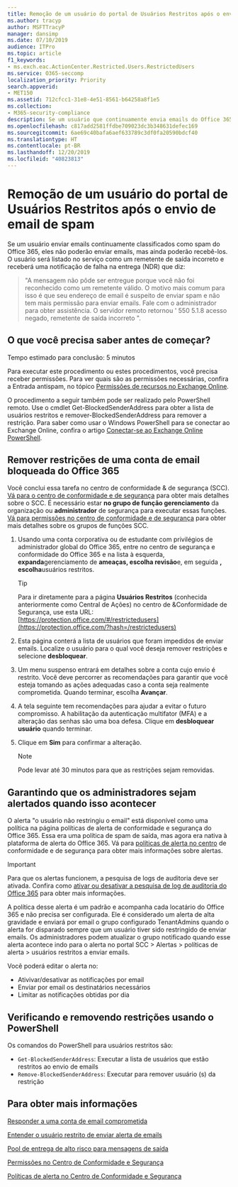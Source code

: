 ```yaml
---
title: Remoção de um usuário do portal de Usuários Restritos após o envio de email de spam
ms.author: tracyp
author: MSFTTracyP
manager: dansimp
ms.date: 07/10/2019
audience: ITPro
ms.topic: article
f1_keywords:
- ms.exch.eac.ActionCenter.Restricted.Users.RestrictedUsers
ms.service: O365-seccomp
localization_priority: Priority
search.appverid:
- MET150
ms.assetid: 712cfcc1-31e8-4e51-8561-b64258a8f1e5
ms.collection:
- M365-security-compliance
description: Se um usuário que continuamente envia emails do Office 365 é classificado como spam, ele será impedido de enviar qualquer outra mensagem de email.
ms.openlocfilehash: c817add2581ffdbe709023dc3b348631defec169
ms.sourcegitcommit: 6ae69c40bafa6aef633789c3df0fa20590bdcf40
ms.translationtype: HT
ms.contentlocale: pt-BR
ms.lasthandoff: 12/20/2019
ms.locfileid: "40823813"
---
```

# <a name="removing-a-user-from-the-restricted-users-portal-after-sending-spam-email"></a>Remoção de um usuário do portal de Usuários Restritos após o envio de email de spam

Se um usuário enviar emails continuamente classificados como spam do Office 365, eles não poderão enviar emails, mas ainda poderão recebê-los. O usuário será listado no serviço como um remetente de saída incorreto e receberá uma notificação de falha na entrega (NDR) que diz:

> "A mensagem não pôde ser entregue porque você não foi reconhecido como um remetente válido. O motivo mais comum para isso é que seu endereço de email é suspeito de enviar spam e não tem mais permissão para enviar emails.  Fale com o administrador para obter assistência. O servidor remoto retornou ' 550 5.1.8 acesso negado, remetente de saída incorreto ".

## <a name="what-do-you-need-to-know-before-you-begin"></a>O que você precisa saber antes de começar?
<a name="sectionSection0"> </a>

Tempo estimado para conclusão: 5 minutos

Para executar este procedimento ou estes procedimentos, você precisa receber permissões. Para ver quais são as permissões necessárias, confira a Entrada antispam, no tópico [Permissões de recursos no Exchange Online](https://docs.microsoft.com/exchange/permissions-exo/feature-permissions).

O procedimento a seguir também pode ser realizado pelo PowerShell remoto. Use o cmdlet Get-BlockedSenderAddress para obter a lista de usuários restritos e remover-BlockedSenderAddress para remover a restrição. Para saber como usar o Windows PowerShell para se conectar ao Exchange Online, confira o artigo [Conectar-se ao Exchange Online PowerShell](https://docs.microsoft.com/powershell/exchange/exchange-online/connect-to-exchange-online-powershell/connect-to-exchange-online-powershell).

## <a name="remove-restrictions-for-a-blocked-office-365-email-account"></a>Remover restrições de uma conta de email bloqueada do Office 365

Você conclui essa tarefa no centro de conformidade & de segurança (SCC). [Vá para o centro de conformidade e de segurança](../../compliance/go-to-the-securitycompliance-center.md) para obter mais detalhes sobre o SCC. É necessário estar **no grupo de função gerenciamento** da organização ou **administrador** de segurança para executar essas funções. [Vá para permissões no centro de conformidade e de segurança](permissions-in-the-security-and-compliance-center.md) para obter mais detalhes sobre os grupos de funções SCC.

1. Usando uma conta corporativa ou de estudante com privilégios de administrador global do Office 365, entre no centro de segurança e conformidade do Office 365 e na lista à esquerda, **expanda**gerenciamento de **ameaças, escolha revisão**e, em seguida **, escolha**usuários restritos.

    > [!TIP]
    > Para ir diretamente para a página **Usuários Restritos** (conhecida anteriormente como Central de Ações) no centro de &amp;Conformidade de Segurança, use esta URL: [https://protection.office.com/#/restrictedusers](https://protection.office.com/?hash=/restrictedusers)

2. Esta página conterá a lista de usuários que foram impedidos de enviar emails.  Localize o usuário para o qual você deseja remover restrições e selecione **desbloquear**.

3. Um menu suspenso entrará em detalhes sobre a conta cujo envio é restrito. Você deve percorrer as recomendações para garantir que você esteja tomando as ações adequadas caso a conta seja realmente comprometida. Quando terminar, escolha **Avançar**.

4. A tela seguinte tem recomendações para ajudar a evitar o futuro compromisso. A habilitação da autenticação multifator (MFA) e a alteração das senhas são uma boa defesa. Clique em **desbloquear usuário** quando terminar.

5. Clique em **Sim** para confirmar a alteração.

    > [!NOTE]
    > Pode levar até 30 minutos para que as restrições sejam removidas.

## <a name="making-sure-admins-are-alerted-when-this-happens"></a>Garantindo que os administradores sejam alertados quando isso acontecer

O alerta "o usuário não restringiu o email" está disponível como uma política na página políticas de alerta de conformidade e segurança do Office 365. Essa era uma política de spam de saída, mas agora era nativa à plataforma de alerta do Office 365. Vá para [políticas de alerta no centro](../../compliance/alert-policies.md) de conformidade e de segurança para obter mais informações sobre alertas.

> [!IMPORTANT]
> Para que os alertas funcionem, a pesquisa de logs de auditoria deve ser ativada. Confira como [ativar ou desativar a pesquisa de log de auditoria do Office 365](../../compliance/turn-audit-log-search-on-or-off.md) para obter mais informações.

A política desse alerta é um padrão e acompanha cada locatário do Office 365 e não precisa ser configurada. Ele é considerado um alerta de alta gravidade e enviará por email o grupo configurado TenantAdmins quando o alerta for disparado sempre que um usuário tiver sido restringido de enviar emails. Os administradores podem atualizar o grupo notificado quando esse alerta acontece indo para o alerta no portal SCC > Alertas > políticas de alerta > usuários restritos a enviar emails.

Você poderá editar o alerta no:
- Ativivar/desativar as notificações por email
- Enviar por email os destinatários necessários
- Limitar as notificações obtidas por dia

## <a name="checking-for-and-removing-restrictions-using-powershell"></a>Verificando e removendo restrições usando o PowerShell
Os comandos do PowerShell para usuários restritos são:
- `Get-BlockedSenderAddress`: Executar a lista de usuários que estão restritos ao envio de emails
- `Remove-BlockedSenderAddress`: Executar para remover usuário (s) da restrição

## <a name="for-more-information"></a>Para obter mais informações

[Responder a uma conta de email comprometida](responding-to-a-compromised-email-account.md)

[Entender o usuário restrito de enviar alerta de emails](https://docs.microsoft.com/office365/securitycompliance/alert-policies)

[Pool de entrega de alto risco para mensagens de saída](high-risk-delivery-pool-for-outbound-messages.md)

[Permissões no Centro de Conformidade e Segurança](permissions-in-the-security-and-compliance-center.md)

[Políticas de alerta no Centro de Conformidade e Segurança](https://docs.microsoft.com/office365/securitycompliance/alert-policies)
